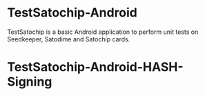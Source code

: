 # TestSatochip-Android
TestSatochip is a basic Android application to perform unit tests on Seedkeeper, Satodime and Satochip cards.
# TestSatochip-Android-HASH-Signing
